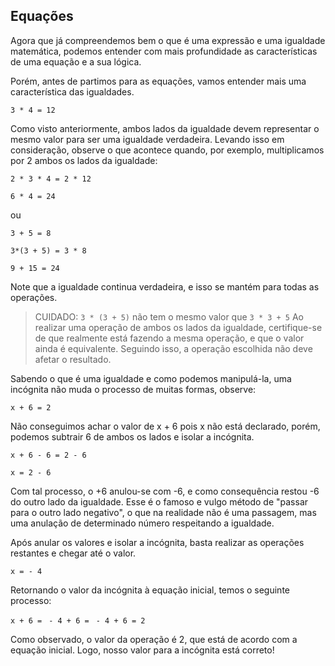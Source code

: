 ## Equações

Agora que já compreendemos bem o que é uma expressão e uma igualdade matemática, podemos entender com mais profundidade as características de uma equação e a sua lógica.

Porém, antes de partimos para as equações, vamos entender mais uma característica das igualdades.

```3 * 4 = 12```

Como visto anteriormente, ambos lados da igualdade devem representar o mesmo valor para ser uma igualdade verdadeira. Levando isso em consideração, observe o que acontece quando, por exemplo, multiplicamos por 2 ambos os lados da igualdade:

```2 * 3 * 4 = 2 * 12```

```6 * 4 = 24```

ou

```3 + 5 = 8```

```3*(3 + 5) = 3 * 8```

```9 + 15 = 24```

Note que a igualdade continua verdadeira, e isso se mantém para todas as operações.

> CUIDADO:
> ```3 * (3 + 5)``` não tem o mesmo valor que ```3 * 3 + 5```
> Ao realizar uma operação de ambos os lados da igualdade, certifique-se de que realmente está fazendo a mesma operação,
> e que o valor ainda é equivalente.
> Seguindo isso, a operação escolhida não deve afetar o resultado.

Sabendo o que é uma igualdade e como podemos manipulá-la, uma incógnita não muda o processo de muitas formas, observe:

```x + 6 = 2```

Não conseguimos achar o valor de x + 6 pois x não está declarado, porém, podemos subtrair 6 de ambos os lados e isolar a incógnita.

```x + 6 - 6 = 2 - 6```

```x = 2 - 6```

Com tal processo, o +6 anulou-se com -6, e como consequência restou -6 do outro lado da igualdade.
Esse é o famoso e vulgo método de "passar para o outro lado negativo", o que na realidade não é uma passagem, mas uma anulação de determinado número respeitando a igualdade.

Após anular os valores e isolar a incógnita, basta realizar as operações restantes e chegar até o valor.

```x = - 4```

Retornando o valor da incógnita à equação inicial, temos o seguinte processo:

```x + 6 = ```
```- 4 + 6 = ```
```- 4 + 6 = 2```

Como observado, o valor da operação é 2, que está de acordo com a equação inicial. Logo, nosso valor para a incógnita está correto!
